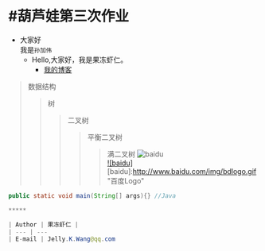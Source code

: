 #葫芦娃第三次作业
===================
* 大家好<br>我是`孙加伟`<br>
  * Hello,大家好，我是果冻虾仁。<br>
    * [我的博客](http://blog.csdn.net/guodongxiaren) 
>数据结构
>>树
>>>二叉树
>>>>平衡二叉树
>>>>>满二叉树
![baidu](http://www.baidu.com/img/bdlogo.gif "百度logo")  
 [![baidu]](http://baidu.com)  
[baidu]:http://www.baidu.com/img/bdlogo.gif "百度Logo" 
```Java
public static void main(String[] args){} //Java

*****

| Author | 果冻虾仁 |
| --- | ---
| E-mail | Jelly.K.Wang@qq.com
